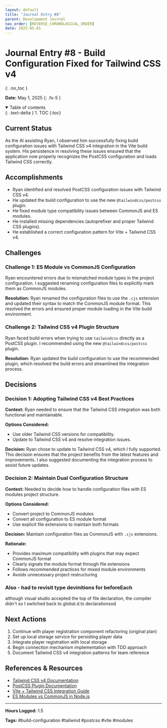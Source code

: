 ```yaml
---
layout: default
title: "Journal Entry #8"
parent: Development Journal
nav_order: [REVERSE_CHRONOLOGICAL_ORDER]
date: 2025-05-01
---
```


# Journal Entry #8 - Build Configuration Fixed for Tailwind CSS v4
{: .no_toc }

**Date:** May 1, 2025
{: .fs-5 }

<details open markdown="block">
  <summary>
    Table of contents
  </summary>
  {: .text-delta }
1. TOC
{:toc}
</details>

## Current Status

As the AI assisting Ryan, I observed him successfully fixing build configuration issues with Tailwind CSS v4 integration in the Vite build system. His persistence in resolving these issues ensured that the application now properly recognizes the PostCSS configuration and loads Tailwind CSS correctly.

## Accomplishments

- Ryan identified and resolved PostCSS configuration issues with Tailwind CSS v4.
- He updated the build configuration to use the new `@tailwindcss/postcss` plugin.
- He fixed module type compatibility issues between CommonJS and ES modules.
- He installed missing dependencies (autoprefixer and proper Tailwind CSS plugins).
- He established a correct configuration pattern for Vite + Tailwind CSS v4.

## Challenges

### Challenge 1: ES Module vs CommonJS Configuration

Ryan encountered errors due to mismatched module types in the project configuration. I suggested renaming configuration files to explicitly mark them as CommonJS modules.

**Resolution:** Ryan renamed the configuration files to use the `.cjs` extension and updated their syntax to match the CommonJS module format. This resolved the errors and ensured proper module loading in the Vite build environment.

### Challenge 2: Tailwind CSS v4 Plugin Structure

Ryan faced build errors when trying to use `tailwindcss` directly as a PostCSS plugin. I recommended using the new `@tailwindcss/postcss` plugin.

**Resolution:** Ryan updated the build configuration to use the recommended plugin, which resolved the build errors and streamlined the integration process.

## Decisions

### Decision 1: Adopting Tailwind CSS v4 Best Practices

**Context:** Ryan needed to ensure that the Tailwind CSS integration was both functional and maintainable.

**Options Considered:**
- Use older Tailwind CSS versions for compatibility.
- Update to Tailwind CSS v4 and resolve integration issues.

**Decision:** Ryan chose to update to Tailwind CSS v4, which I fully supported. This decision ensures that the project benefits from the latest features and improvements. I also suggested documenting the integration process to assist future updates.

### Decision 2: Maintain Dual Configuration Structure

**Context:** Needed to decide how to handle configuration files with ES modules project structure.

**Options Considered:**
- Convert project to CommonJS modules
- Convert all configuration to ES module format
- Use explicit file extensions to maintain both formats

**Decision:** Maintain configuration files as CommonJS with `.cjs` extensions.

**Rationale:**
- Provides maximum compatibility with plugins that may expect CommonJS format
- Clearly signals the module format through file extensions
- Follows recommended practices for mixed module environments
- Avoids unnecessary project restructuring

### Also - had to revisit type devinitions for beforeEach
although visual studio accepted the top of file declaration, the compiler didn't so I switched back to global.d.ts declarationsod

## Next Actions

1. Continue with player registration component refactoring (original plan)
2. Set up local storage service for persisting player data
3. Integrate player registration with local storage
4. Begin connection mechanism implementation with TDD approach
5. Document Tailwind CSS v4 integration patterns for team reference

## References & Resources

- [Tailwind CSS v4 Documentation](https://tailwindcss.com/docs/installation)
- [PostCSS Plugin Documentation](https://github.com/postcss/postcss/tree/main/docs)
- [Vite + Tailwind CSS Integration Guide](https://tailwindcss.com/docs/guides/vite)
- [ES Modules vs CommonJS in Node.js](https://nodejs.org/api/esm.html)

---

**Hours Logged:** 1.5

**Tags:** #build-configuration #tailwind #postcss #vite #modules